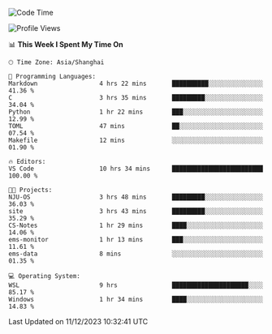 <!--START_SECTION:waka-->
![Code Time](http://img.shields.io/badge/Code%20Time-1%2C430%20hrs%2026%20mins-blue)

![Profile Views](http://img.shields.io/badge/Profile%20Views-1-blue)

📊 **This Week I Spent My Time On** 

```text
🕑︎ Time Zone: Asia/Shanghai

💬 Programming Languages: 
Markdown                 4 hrs 22 mins       ██████████░░░░░░░░░░░░░░░   41.36 % 
C                        3 hrs 35 mins       █████████░░░░░░░░░░░░░░░░   34.04 % 
Python                   1 hr 22 mins        ███░░░░░░░░░░░░░░░░░░░░░░   12.99 % 
TOML                     47 mins             ██░░░░░░░░░░░░░░░░░░░░░░░   07.54 % 
Makefile                 12 mins             ░░░░░░░░░░░░░░░░░░░░░░░░░   01.90 % 

🔥 Editors: 
VS Code                  10 hrs 34 mins      █████████████████████████   100.00 % 

🐱‍💻 Projects: 
NJU-OS                   3 hrs 48 mins       █████████░░░░░░░░░░░░░░░░   36.03 % 
site                     3 hrs 43 mins       █████████░░░░░░░░░░░░░░░░   35.29 % 
CS-Notes                 1 hr 29 mins        ████░░░░░░░░░░░░░░░░░░░░░   14.06 % 
ems-monitor              1 hr 13 mins        ███░░░░░░░░░░░░░░░░░░░░░░   11.61 % 
ems-data                 8 mins              ░░░░░░░░░░░░░░░░░░░░░░░░░   01.35 % 

💻 Operating System: 
WSL                      9 hrs               █████████████████████░░░░   85.17 % 
Windows                  1 hr 34 mins        ████░░░░░░░░░░░░░░░░░░░░░   14.83 % 
```


 Last Updated on 11/12/2023 10:32:41 UTC
<!--END_SECTION:waka-->